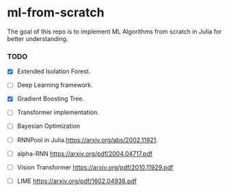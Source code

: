 # ml-from-scratch

The goal of this repo is to implement ML Algorithms from scratch in Julia for better understanding. 


### TODO
- [x] Extended Isolation Forest.
- [ ] Deep Learning framework.
- [x] Gradient Boosting Tree. 
- [ ] Transformer implementation.
- [ ] Bayesian Optimization
- [ ] RNNPool in Julia.https://arxiv.org/abs/2002.11921.
- [ ] alpha-RNN https://arxiv.org/pdf/2004.04717.pdf
- [ ] Vision Transformer https://arxiv.org/pdf/2010.11929.pdf
- [ ] LIME https://arxiv.org/pdf/1602.04938.pdf

